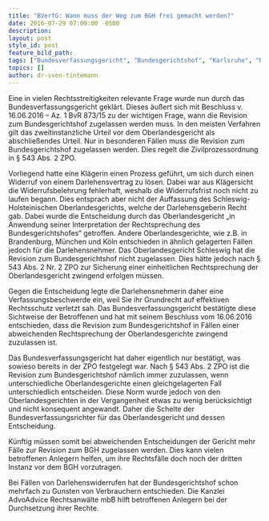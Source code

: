 ```yaml
---
title: "BVerfG: Wann muss der Weg zum BGH frei gemacht werden?"
date: 2016-07-29 07:00:00 -0500
description:
layout: post
style_id: post
feature_bild_path:
tags: ["Bundesverfassungsgericht", "Bundesgerichtshof", "Karlsruhe", "Revision", "Versicherungsrecht", "Urteil", "Advoadvice", "Widerruf"]
topics: []
author: dr-sven-tintemann
---
```


Eine in vielen Rechtsstreitigkeiten relevante Frage wurde nun durch das Bundesverfassungsgericht geklärt. Dieses äußert sich mit Beschluss v. 16.06.2016 – Az. 1 BvR 873/15 zu der wichtigen Frage, wann die Revision zum Bundesgerichtshof zugelassen werden muss. In den meisten Verfahren gilt das zweitinstanzliche Urteil vor dem Oberlandesgericht als abschließendes Urteil. Nur in besonderen Fällen muss die Revision zum Bundesgerichtshof zugelassen werden. Dies regelt die Zivilprozessordnung in § 543 Abs. 2 ZPO.

Vorliegend hatte eine Klägerin einen Prozess geführt, um sich durch einen Widerruf von einem Darlehensvertrag zu lösen. Dabei war aus Klägersicht die Widerrufsbelehrung fehlerhaft, weshalb die Widerrufsfrist noch nicht zu laufen begann. Dies entsprach aber nicht der Auffassung des Schleswig-Holsteinischen Oberlandesgerichts, welche der Darlehensgeberin Recht gab. Dabei wurde die Entscheidung durch das Oberlandesgericht „in Anwendung seiner Interpretation der Rechtsprechung des Bundesgerichtshofes“ getroffen. Andere Oberlandesgerichte, wie z.B. in Brandenburg, München und Köln entschieden in ähnlich gelagerten Fällen jedoch für die Darlehensnehmer. Das Oberlandesgericht Schleswig hat die Revision zum Bundesgerichtshof nicht zugelassen. Dies hätte jedoch nach § 543 Abs. 2 Nr. 2 ZPO zur Sicherung einer einheitlichen Rechtsprechung der Oberlandesgericht zwingend erfolgen müssen.

Gegen die Entscheidung legte die Darlehensnehmerin daher eine Verfassungsbeschwerde ein, weil Sie ihr Grundrecht auf effektiven Rechtsschutz verletzt sah. Das Bundesverfassungsgericht bestätigte diese Sichtweise der Betroffenen und hat mit seinem Beschluss vom 16.06.2016 entschieden, dass die Revision zum Bundesgerichtshof in Fällen einer abweichenden Rechtsprechung der Oberlandesgerichte zwingend zuzulassen ist.

Das Bundesverfassungsgericht hat daher eigentlich nur bestätigt, was sowieso bereits in der ZPO festgelegt war. Nach § 543 Abs. 2 ZPO ist die Revision zum Bundesgerichtshof nämlich immer zuzulassen, wenn unterschiedliche Oberlandesgerichte einen gleichgelagerten Fall unterschiedlich entscheiden. Diese Norm wurde jedoch von den Oberlandesgerichten in der Vergangenheit etwas zu wenig berücksichtigt und nicht konsequent angewandt. Daher die Schelte der Bundesverfassungsrichter für das Oberlandesgericht und dessen Entscheidung.

Künftig müssen somit bei abweichenden Entscheidungen der Gericht mehr Fälle zur Revision zum BGH zugelassen werden. Dies kann vielen betroffenen Anlegern helfen, um ihre Rechtsfälle doch noch der dritten Instanz vor dem BGH vorzutragen.

Bei Fällen von Darlehenswiderrufen hat der Bundesgerichtshof schon mehrfach zu Gunsten von Verbrauchern entschieden. Die Kanzlei AdvoAdvice Rechtsanwälte mbB hilft betroffenen Anlegern bei der Durchsetzung ihrer Rechte.

